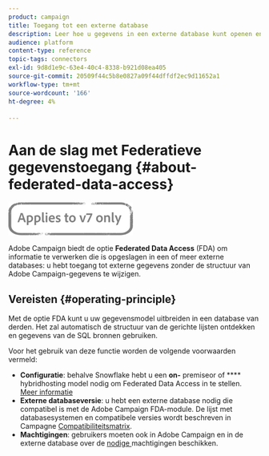 ```yaml
---
product: campaign
title: Toegang tot een externe database
description: Leer hoe u gegevens in een externe database kunt openen en verwerken
audience: platform
content-type: reference
topic-tags: connectors
exl-id: 9d8d1e9c-63e4-40c4-8338-b921d08ea405
source-git-commit: 20509f44c5b8e0827a09f44dffdf2ec9d11652a1
workflow-type: tm+mt
source-wordcount: '166'
ht-degree: 4%

---
```


# Aan de slag met Federatieve gegevenstoegang {#about-federated-data-access}

![](../../assets/v7-only.svg)

Adobe Campaign biedt de optie **Federated Data Access** (FDA) om informatie te verwerken die is opgeslagen in een of meer externe databases: u hebt toegang tot externe gegevens zonder de structuur van Adobe Campaign-gegevens te wijzigen.

## Vereisten {#operating-principle}

Met de optie FDA kunt u uw gegevensmodel uitbreiden in een database van derden. Het zal automatisch de structuur van de gerichte lijsten ontdekken en gegevens van de SQL bronnen gebruiken.

Voor het gebruik van deze functie worden de volgende voorwaarden vermeld:

* **Configuratie**: behalve Snowflake hebt u een  **on-** premiseor of  **** hybridhosting model nodig om Federated Data Access in te stellen. [Meer informatie](../../installation/using/hosting-models.md)
* **Externe databaseversie**: u hebt een externe database nodig die compatibel is met de Adobe Campaign FDA-module. De lijst met databasesystemen en compatibele versies wordt beschreven in Campagne [Compatibiliteitsmatrix](../../rn/using/compatibility-matrix.md#FederatedDataAccessFDA).
* **Machtigingen**: gebruikers moeten ook in Adobe Campaign en in de externe database over de  [nodige ](../../installation/using/remote-database-access-rights.md) machtigingen beschikken.

